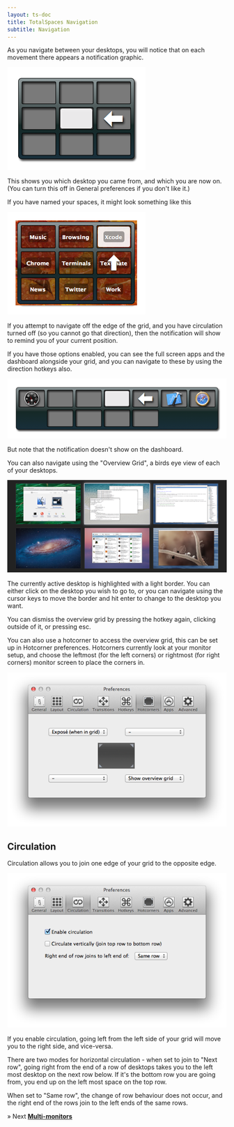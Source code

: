 ```yaml
---
layout: ts-doc
title: TotalSpaces Navigation
subtitle: Navigation
---
```


As you navigate between your desktops, you will notice that on each movement there appears a notification graphic.

<img src="/images/navigation-notification.png">

This shows you which desktop you came from, and which you are now on. (You can turn this off in General preferences if you don't like it.)

If you have named your spaces, it might look something like this

<img src="/images/navigation-notification-with-names.png">

If you attempt to navigate off the edge of the grid, and you have circulation turned off (so you cannot go that direction), then the notification will show to remind you of your current position.

If you have those options enabled, you can see the full screen apps and the dashboard alongside your grid, and you can navigate to these by using the direction hotkeys also.

<img src="/images/navigation-notification-wide.png">

But note that the notification doesn't show on the dashboard.

You can also navigate using the "Overview Grid", a birds eye view of each of your desktops.

<img src="/images/grid-view-6.png">

The currently active desktop is highlighted with a light border. You can either click on the desktop you wish to go to, or you can navigate using the cursor keys to move the  border and hit enter to change to the desktop you want.

You can dismiss the overview grid by pressing the hotkey again, clicking outside of it, or pressing esc.

You can also use a hotcorner to access the overview grid, this can be set up in Hotcorner preferences. Hotcorners currently look at your monitor setup, and choose the leftmost (for the left corners) or rightmost (for right corners) monitor screen to place the corners in.

<img src="/images/hotcorners-preferences.png" class="prefs-screenshot">

## <a id="circulation"></a>Circulation

Circulation allows you to join one edge of your grid to the opposite edge.

<img src="/images/circulation-preferences.png" class="prefs-screenshot">

If you enable circulation, going left from the left side of your grid will move you to the right side, and vice-versa.

There are two modes for horizontal circulation - when set to join to "Next row", going right from the end of a row of desktops takes you to the left most desktop on the next row below. If it's the bottom row you are going from, you end up on the left most space on the top row.

When set to "Same row", the change of row behaviour does not occur, and the right end of the rows join to the left ends of the same rows.

&raquo; Next [**Multi-monitors**](/multi-monitors)